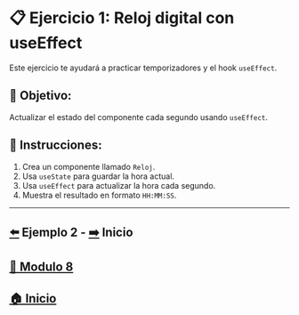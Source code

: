 # 📋 Ejercicio 1: Reloj digital con useEffect

Este ejercicio te ayudará a practicar temporizadores y el hook `useEffect`.

## 🎯 Objetivo:
Actualizar el estado del componente cada segundo usando `useEffect`.

## 📝 Instrucciones:
1. Crea un componente llamado `Reloj`.
2. Usa `useState` para guardar la hora actual.
3. Usa `useEffect` para actualizar la hora cada segundo.
4. Muestra el resultado en formato `HH:MM:SS`.

---

## [⬅️](../Ejemplos/Ejemplo_2.md) Ejemplo 2 - [➡️](../README.md) Inicio
## [📄 Modulo 8](../Modulo_8.md)
## [🏠 Inicio](../../README.md)

